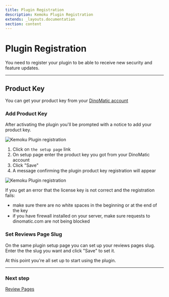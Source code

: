 ```yaml
---
title: Plugin Registration
description: Kemoku Plugin Registration
extends: _layouts.documentation
section: content
---
```


# Plugin Registration

You need to register your plugin to be able to receive new security and feature updates.

---

## Product Key

You can get your product key from your [DinoMatic account](https://dinomatic.com/account)

### Add Product Key

After activating the plugin you'll be prompted with a notice to add your product key.

![Kemoku Plugin registration](https://media.dinomatic.com/images/docs/kemoku/kemoku-registration.jpg)

1. Click on `the setup page` link
2. On setup page enter the product key you got from your DinoMatic account
3. Click "Save"
4. A message confirming the plugin product key registration will appear

![Kemoku Plugin registration](https://media.dinomatic.com/images/docs/kemoku/kemoku-setup.jpg)

If you get an error that the license key is not correct and the registration fails:

- make sure there are no white spaces in the beginning or at the end of the key
- if you have firewall installed on your server, make sure requests to dinomatic.com are not being blocked

### Set Reviews Page Slug

On the same plugin setup page you can set up your reviews pages slug.
Enter the the slug you want and click "Save" to set it.

At this point you're all set up to start using the plugin.

---

### Next step

[Review Pages](/docs/kemoku/review-pages/)
